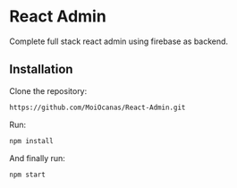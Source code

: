 # React Admin

Complete full stack react admin using firebase as backend.

## Installation

Clone the repository:

```bash
https://github.com/MoiOcanas/React-Admin.git
```

Run: 

```bash
npm install
```

And finally run: 

```bash
npm start
```
